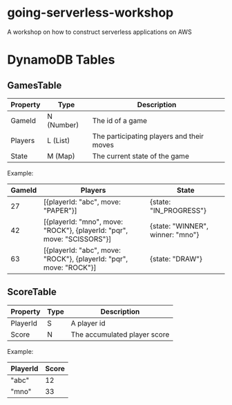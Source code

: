 # going-serverless-workshop
A workshop on how to construct serverless applications on AWS


# DynamoDB Tables

## GamesTable

| Property  | Type              | Description                               |
|-----------|------------------ |------------------------------------------ |
| GameId    | N (Number)        | The id of a game                          |
| Players   | L (List)          | The participating players and their moves |
| State     | M (Map)           | The current state of the game             |


Example:

| GameId    | Players                                                                   | State                             |
|-----------|-------------------------------------------------------------------------- | --------------------------------- |
| 27        | [{playerId: "abc", move: "PAPER"}]                                        | {state: "IN_PROGRESS"}            |
| 42        | [{playerId: "mno", move: "ROCK"}, {playerId: "pqr", move: "SCISSORS"}]    | {state: "WINNER", winner: "mno"}  |
| 63        | [{playerId: "abc", move: "ROCK"}, {playerId: "pqr", move: "ROCK"}]        | {state: "DRAW"}                   |


## ScoreTable

| Property  | Type  | Description                   |
|-----------|-------|------------------------------ |
| PlayerId  | S     | A player id                   |
| Score     | N     | The accumulated player score  |


Example:

| PlayerId  | Score     |
|-----------|---------- |
| "abc"     | 12        |
| "mno"     | 33        |